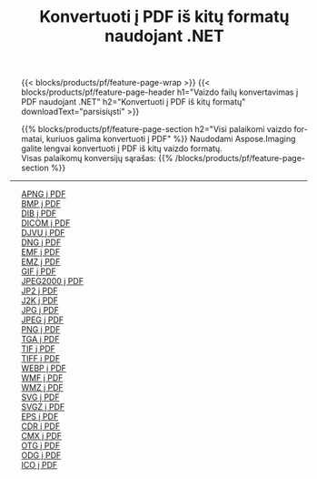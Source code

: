 ﻿---
title: Konvertuoti į PDF iš kitų formatų naudojant .NET 
weight: 3920
url: /lt/net/conversion/to/pdf 
lang: lt
langdirlevel: 2
locales: zh-hans,ja,it,ru,de,es,fr,nl,id,lt,pl,pt,vi,tr,ko,zh-hant,ar,hi,th,sv,cs,uk,he
description: Naudodami Aspose.Imaging galite lengvai konvertuoti į PDF iš kitų formatų
---

{{< blocks/products/pf/feature-page-wrap >}}
{{< blocks/products/pf/feature-page-header h1="Vaizdo failų konvertavimas į PDF naudojant .NET" h2="Konvertuoti į PDF iš kitų formatų" downloadText="parsisiųsti" >}}


{{% blocks/products/pf/feature-page-section  h2="Visi palaikomi vaizdo formatai, kuriuos galima konvertuoti į PDF" %}}
Naudodami Aspose.Imaging galite lengvai konvertuoti į PDF iš kitų vaizdo formatų.
<br/>
Visas palaikomų konversijų sąrašas:
{{% /blocks/products/pf/feature-page-section %}}
<div class="container-fluid productfamilypage bg-gray">
    <div class="convertypes bg-gray agp-content section">
        <div class="container">
		<hr style="margin-left:-20px;"/>
		<div class="row other-converters">
		    <div class='col-md-2 other-converter remove-lp remove-rp'><a href="/imaging/lt/net/conversion/apng-to-pdf" >APNG į PDF</a></div>
<div class='col-md-2 other-converter remove-lp remove-rp'><a href="/imaging/lt/net/conversion/bmp-to-pdf" >BMP į PDF</a></div>
<div class='col-md-2 other-converter remove-lp remove-rp'><a href="/imaging/lt/net/conversion/dib-to-pdf" >DIB į PDF</a></div>
<div class='col-md-2 other-converter remove-lp remove-rp'><a href="/imaging/lt/net/conversion/dicom-to-pdf" >DICOM į PDF</a></div>
<div class='col-md-2 other-converter remove-lp remove-rp'><a href="/imaging/lt/net/conversion/djvu-to-pdf" >DJVU į PDF</a></div>
<div class='col-md-2 other-converter remove-lp remove-rp'><a href="/imaging/lt/net/conversion/dng-to-pdf" >DNG į PDF</a></div>
<div class='col-md-2 other-converter remove-lp remove-rp'><a href="/imaging/lt/net/conversion/emf-to-pdf" >EMF į PDF</a></div>
<div class='col-md-2 other-converter remove-lp remove-rp'><a href="/imaging/lt/net/conversion/emz-to-pdf" >EMZ į PDF</a></div>
<div class='col-md-2 other-converter remove-lp remove-rp'><a href="/imaging/lt/net/conversion/gif-to-pdf" >GIF į PDF</a></div>
<div class='col-md-2 other-converter remove-lp remove-rp'><a href="/imaging/lt/net/conversion/jpeg2000-to-pdf" >JPEG2000 į PDF</a></div>
<div class='col-md-2 other-converter remove-lp remove-rp'><a href="/imaging/lt/net/conversion/jp2-to-pdf" >JP2 į PDF</a></div>
<div class='col-md-2 other-converter remove-lp remove-rp'><a href="/imaging/lt/net/conversion/j2k-to-pdf" >J2K į PDF</a></div>
<div class='col-md-2 other-converter remove-lp remove-rp'><a href="/imaging/lt/net/conversion/jpg-to-pdf" >JPG į PDF</a></div>
<div class='col-md-2 other-converter remove-lp remove-rp'><a href="/imaging/lt/net/conversion/jpeg-to-pdf" >JPEG į PDF</a></div>
<div class='col-md-2 other-converter remove-lp remove-rp'><a href="/imaging/lt/net/conversion/png-to-pdf" >PNG į PDF</a></div>
<div class='col-md-2 other-converter remove-lp remove-rp'><a href="/imaging/lt/net/conversion/tga-to-pdf" >TGA į PDF</a></div>
<div class='col-md-2 other-converter remove-lp remove-rp'><a href="/imaging/lt/net/conversion/tif-to-pdf" >TIF į PDF</a></div>
<div class='col-md-2 other-converter remove-lp remove-rp'><a href="/imaging/lt/net/conversion/tiff-to-pdf" >TIFF į PDF</a></div>
<div class='col-md-2 other-converter remove-lp remove-rp'><a href="/imaging/lt/net/conversion/webp-to-pdf" >WEBP į PDF</a></div>
<div class='col-md-2 other-converter remove-lp remove-rp'><a href="/imaging/lt/net/conversion/wmf-to-pdf" >WMF į PDF</a></div>
<div class='col-md-2 other-converter remove-lp remove-rp'><a href="/imaging/lt/net/conversion/wmz-to-pdf" >WMZ į PDF</a></div>
<div class='col-md-2 other-converter remove-lp remove-rp'><a href="/imaging/lt/net/conversion/svg-to-pdf" >SVG į PDF</a></div>
<div class='col-md-2 other-converter remove-lp remove-rp'><a href="/imaging/lt/net/conversion/svgz-to-pdf" >SVGZ į PDF</a></div>
<div class='col-md-2 other-converter remove-lp remove-rp'><a href="/imaging/lt/net/conversion/eps-to-pdf" >EPS į PDF</a></div>
<div class='col-md-2 other-converter remove-lp remove-rp'><a href="/imaging/lt/net/conversion/cdr-to-pdf" >CDR į PDF</a></div>
<div class='col-md-2 other-converter remove-lp remove-rp'><a href="/imaging/lt/net/conversion/cmx-to-pdf" >CMX į PDF</a></div>
<div class='col-md-2 other-converter remove-lp remove-rp'><a href="/imaging/lt/net/conversion/otg-to-pdf" >OTG į PDF</a></div>
<div class='col-md-2 other-converter remove-lp remove-rp'><a href="/imaging/lt/net/conversion/odg-to-pdf" >ODG į PDF</a></div>
<div class='col-md-2 other-converter remove-lp remove-rp'><a href="/imaging/lt/net/conversion/ico-to-pdf" >ICO į PDF</a></div>
                </div>
        </div>
    </div>
</div>
<br/>

